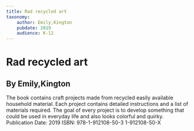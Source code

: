 ```yaml
---
title: Rad recycled art
taxonomy:
	author: Emily,Kington
	pubdate: 2019
	audience: K-12
---
```

# Rad recycled art
## By Emily,Kington

The book contains craft projects made from recycled easily available household material. Each project contains detailed instructions and a list of materials required. The goal of every project is to develop something that could be used in everyday life and also looks colorful and quirky.
Publication Date: 2019
ISBN: 978-1-912108-50-3 1-912108-50-X
